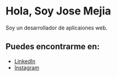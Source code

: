 # Hola, Soy Jose Mejia

Soy un desarrollador de aplicaiones web.


## Puedes encontrarme en:

- [LinkedIn](https://www.linkedin.com/in/jose-mejia-3ab5a7232)
- [Instagram](https://www.instagram.com/jmrx_21/)
